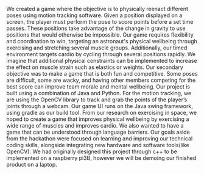 We created a game where the objective is to physically reenact different poses using motion tracking software. Given a position displayed on a screen, the player must perform the pose to score points before a set time passes. These positions take advantage of the change in gravity to use positions that would otherwise be impossible. Our game requires flexibility and coordination to win, targeting an astronaut's physical wellbeing through exercising and stretching several muscle groups. Additionally, our timed environment targets cardio by cycling through several positions rapidly. We imagine that additional physical constraints can be implemented to increase the effect on muscle strain such as elastics or weights.
Our secondary objective was to make a game that is both fun and competitive. Some poses are difficult, some are wacky, and having other members competing for the best score can improve team morale and mental wellbeing.
Our project is built using a combination of Java and Python. For the motion tracking, we are using the OpenCV library to track and grab the points of the player’s joints through a webcam. Our game UI runs on the Java swing framework, using gradle as our build tool. From our research on exercising in space, we hoped to create a game that improves physical wellbeing by exercising a wide range of muscles and improves cardio. We also wanted to have a game that can be understood through language barriers. Our goals aside from the hackathon were focused on learning and improving our technical coding skills, alongside integrating new hardware and software tools(like OpenCV). We had originally designed this project through c++ to be implemented on a raspberry pi3B, however we will be demoing our finished product on a laptop.
